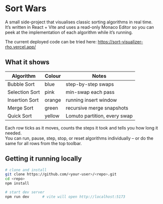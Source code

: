 # Sort Wars

A small side-project that visualises classic sorting algorithms in real time.  
It’s written in React + Vite and uses a read-only Monaco Editor so you can peek at the implementation of each algorithm while it’s running.

The current deployed code can be tried here: https://sort-visualizer-rho.vercel.app/

## What it shows

| Algorithm | Colour | Notes |
|-----------|--------|-------|
| Bubble Sort      | blue   | step-by-step swaps |
| Selection Sort   | pink   | min-swap each pass |
| Insertion Sort   | orange | running insert window |
| Merge Sort       | green  | recursive merge snapshots |
| Quick Sort       | yellow | Lomuto partition, every swap |

Each row ticks as it moves, counts the steps it took and tells you how long it needed.  
You can run, pause, step, stop, or reset algorithms individually – or do the same for all rows from the top toolbar.

## Getting it running locally

```bash
# clone and install
git clone https://github.com/<your-user>/<repo>.git
cd <repo>
npm install

# start dev server
npm run dev      # vite will open http://localhost:5173
